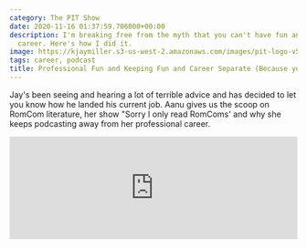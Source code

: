 ```yaml
---
category: The PIT Show
date: 2020-11-16 01:37:59.706000+00:00
description: I'm breaking free from the myth that you can't have fun and a fulfilling
  career. Here's how I did it.
image: https://kjaymiller.s3-us-west-2.amazonaws.com/images/pit-logo-v5.jpg
tags: career, podcast
title: Professional Fun and Keeping Fun and Career Separate (Because you want to)
---
```


Jay's been seeing and hearing a lot of terrible advice and has decided to let you know how he landed his current job. Aanu gives us the scoop on RomCom literature, her show "Sorry I only read RomComs' and why she keeps podcasting away from her professional career.

<iframe width="100%" height="180" frameborder="no" scrolling="no" seamless src="https://share.transistor.fm/e/bf7ca32e"></iframe>